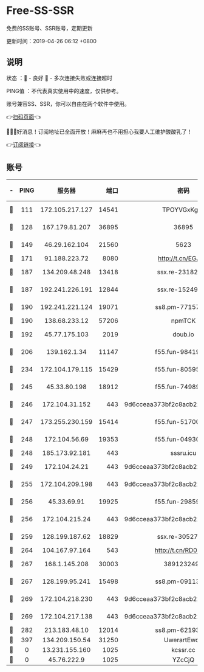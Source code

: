 # Free-SS-SSR

免费的SS账号、SSR账号，定期更新

更新时间：2019-04-26 06:12 +0800

## 说明

状态     ：🙂 - 良好 🙁 - 多次连接失败或连接超时

PING值   ：不代表真实使用中的速度，仅供参考。

账号兼容SS、SSR，你可以自由在两个软件中使用。

👉[扫码页面](https://liesauer.github.io/Free-SS-SSR/)👈

🎉🎉🎉好消息！订阅地址已全面开放！麻麻再也不用担心我要人工维护酸酸乳了！

👉[订阅链接](https://www.liesauer.net/yogurt/subscribe?ACCESS_TOKEN=DAYxR3mMaZAsaqUb)👈

## 账号

|-|PING|服务器|端口|密码|加密方式|区域|
|:----:|:----:|:-----:|-----:|:----:|:----:|:----:|
|🙂|111|172.105.217.127|14541|TPOYVGxKglpi|aes-256-cfb|JP|
|🙂|128|167.179.81.207|36895|36895|aes-256-cfb|JP|
|🙂|149|46.29.162.104|21560|5623|aes-128-ctr|RU|
|🙂|171|91.188.223.72|8080|http://t.cn/EGJIyrl|rc4-md5|RU|
|🙂|187|134.209.48.248|13418|ssx.re-23182499|aes-256-cfb|US|
|🙂|187|192.241.226.191|12844|ssx.re-15249592|aes-256-cfb|US|
|🙂|190|192.241.221.124|19071|ss8.pm-77157998|aes-256-cfb|US|
|🙂|190|138.68.233.12|57206|npmTCK|rc4-md5|US|
|🙂|192|45.77.175.103|2019|doub.io|aes-128-ctr|SG|
|🙂|206|139.162.1.34|11147|f55.fun-98419202|aes-256-cfb|SG|
|🙂|234|172.104.179.115|15429|f55.fun-80595697|aes-256-cfb|SG|
|🙂|245|45.33.80.198|18912|f55.fun-74989270|aes-256-cfb|US|
|🙂|246|172.104.31.152|443|9d6cceaa373bf2c8acb22e60b6a58be6|aes-256-cfb|US|
|🙂|247|173.255.230.159|15414|f55.fun-51700385|aes-256-cfb|US|
|🙂|248|172.104.56.69|19353|f55.fun-04930969|aes-256-cfb|SG|
|🙂|248|185.173.92.181|443|sssru.icu|rc4-md5|RU|
|🙂|249|172.104.24.21|443|9d6cceaa373bf2c8acb22e60b6a58be6|aes-256-cfb|US|
|🙂|255|172.104.209.198|443|9d6cceaa373bf2c8acb22e60b6a58be6|aes-256-cfb|US|
|🙂|256|45.33.69.91|19925|f55.fun-29859918|aes-256-cfb|US|
|🙂|256|172.104.215.24|443|9d6cceaa373bf2c8acb22e60b6a58be6|aes-256-cfb|US|
|🙂|259|128.199.187.62|18829|ssx.re-30527984|aes-256-cfb|SG|
|🙂|264|104.167.97.164|543|http://t.cn/RD0D7sx|rc4-md5|CA|
|🙂|267|168.1.145.208|30003|3891232494|aes-256-cfb|AU|
|🙂|267|128.199.95.241|15498|ss8.pm-09113399|aes-256-cfb|SG|
|🙂|269|172.104.218.230|443|9d6cceaa373bf2c8acb22e60b6a58be6|aes-256-cfb|US|
|🙂|269|172.104.217.138|443|9d6cceaa373bf2c8acb22e60b6a58be6|aes-256-cfb|US|
|🙂|282|213.183.48.10|12014|ss8.pm-62193302|rc4-md5|RU|
|🙂|397|134.209.150.54|31250|UwerartEwqe|chacha20|IN|
|🙁|0|13.231.155.160|1025|kcssr.cc|rc4-md5|JP|
|🙁|0|45.76.222.9|1025|YZcCjQ|rc4-md5|JP|

